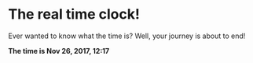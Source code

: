 # The real time clock!

Ever wanted to know what the time is? Well, your journey is about to end!

**The time is Nov 26, 2017, 12:17**
